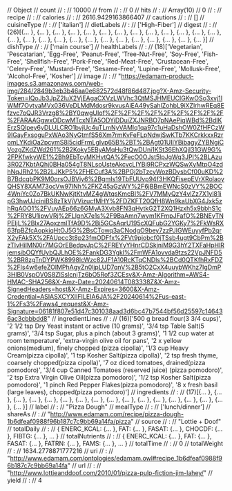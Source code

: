 <!-- https://developer.edamam.com/admin/applications -->


// Object
// count
// :
// 10000
// from
// :
// 0
// hits
// :
// Array(10)
// 0
// :
// recipe
// :
// calories
// :
// 2616.9429163866407
// cautions
// :
// []
// cuisineType
// :
// ['italian']
// dietLabels
// :
// ['High-Fiber']
// digest
// :
// (26)[{… }, {… }, {… }, {… }, {… }, {… }, {… }, {… }, {… }, {… }, {… }, {… }, {… }, {… }, {… }, {… }, {… }, {… }, {… }, {… }, {… }, {… }, {… }, {… }, {… }, {… }]
// dishType
// :
// ['main course']
// healthLabels
// :
// (18)['Vegetarian', 'Pescatarian', 'Egg-Free', 'Peanut-Free', 'Tree-Nut-Free', 'Soy-Free', 'Fish-Free', 'Shellfish-Free', 'Pork-Free', 'Red-Meat-Free', 'Crustacean-Free', 'Celery-Free', 'Mustard-Free', 'Sesame-Free', 'Lupine-Free', 'Mollusk-Free', 'Alcohol-Free', 'Kosher']
// image
// :
// "https://edamam-product-images.s3.amazonaws.com/web-img/284/2849b3eb3b46aa0e682572d48f86d487.jpg?X-Amz-Security-Token=IQoJb3JpZ2luX2VjEAgaCXVzLWVhc3QtMSJHMEUCIGKwOSo3xvj1IWMf7OvtyaMVx036VeDLMdMdosr9kvusAiEA49ySahlZohbL9iXZlrhwREq8Efzvc7oQJR3Vrzg8%2BY0qwgUIof%2F%2F%2F%2F%2F%2F%2F%2F%2F%2FARAAGgwxODcwMTcxNTA5ODYiDDuiZXJNRBO7pNAePiqWBd%2BdlKErzSQlpey6yDLULCRO1bvjUc4uTLmNyVAMlq1qa97c1uHaDshOW0ZfHFCzW9IGayFxsoguPxWAo3NyGtmfS56Xm7rmKvFeFLpNdwjSwKTb7KKCrkkxxRzromLYKdiOa2pcymS8l5cidFrmLgIvp65B%2BT%2BAgt01UIIYBibagyZYBNgiCVozgZKdZWd261%2B2Koky5EByAMqHu3tQwDUni1KSt36EhXQjI31GW9G%2FPKfwkyWE1%2Bh9EbTcyMKHvtQA%2FecO0OJst5lpJgWq3JPI%2BLAzu3R027KbtAQhj0BHa054gT8NLsoUsteAkcvcLIYBi9RCPxzWQSwXyMtpO4zdhNqJRh2%2B2LJKkP5%2FHECuf3A%2BPGj2bTzcyWozBDysbCf00uKD%2B7BdcqbPK9M0qrsOJBViy6%2BgmIs19TbFUUvp94f3HKQFisepEVrXRolaoyQHSY8XAM73ocVw97INh%2FKZ45aGzWY%2F6jBBmEWNcS0zVY%2BOC4WniYc0Zo7BkUKNwKjtKtvMZ4gWtqsKmcBI%2FV7MMyQzY4vlZz7X1yl81ipG3hwUJciniBS8zTkVjVVizucfMHY%2FDZKFT20QfH8Wn9kaUbXG4Jxk5zhRgAOO1%2FVuyAEp66z6GMyA3Xvb8FN3qHytkG2T2XQ1Hzxh5x9bbhS1c%2FRY8U1ipwVRj%2FLlgnX7e1s%2F9BaAmn7wym1KFmpJFafO%2BNEyTNPEIjL%2Blx27AoxzmITfA9D%2Bi5GCsAqrU195cXQFubG2YGKy7%2FkWsRX63fpBZfcAopkiqHtOJ5G%2BsCTowq3aCNodgO9bey7zzPJIGWEuyyfPb2qrX2yFAk5X%2FAUpcc3t8p23fmODFfx%2FVt9pjobcf0jTSsb4ugt9CbPm%2BzTIvHiIMNXir7MGOrEBedpvJpC%2FREYyYHnrCDSkjniM9G3hY2TXFaHpHlRjemsibOQYfUybQJLhOE%2FankDG3Ygkl%2FmWFA1ovvda9tzs22VpJNFD5%2BR8zgTnDYPWK8998lcWzc82JF1A10RcKTqCNDls%2BCd0QTKfhRxFDZ%2FIs4w6efeZOlMPhAgyZn0ljpLUD7qnV%2B5tO2CxX4uuybWKhz7IgDmP3HlB0VspOV0S8ZlSsIcnjTz6bO5Rof3ZCEsv&X-Amz-Algorithm=AWS4-HMAC-SHA256&X-Amz-Date=20240614T083338Z&X-Amz-SignedHeaders=host&X-Amz-Expires=3600&X-Amz-Credential=ASIASXCYXIIFILEIA6JA%2F20240614%2Fus-east-1%2Fs3%2Faws4_request&X-Amz-Signature=06181f807e51d47c301038aad3d6bc47b7544bf56d25597c146436ac3cbbbdd8"
// ingredientLines
// :
// (16)['500 g bread flour(3 3/4 cups)', '2 1/2 tsp Dry Yeast instant or active (10 grams)', '3/4 tsp Table Salt(5 grams)', '3/4 tsp Sugar, plus a pinch (about 3 grams)', '1 1/2 cup water at room temperature', 'extra-virgin olive oil for pans', '2 x yellow onions(medium), finely chopped (pizza cipolla)', '1/3 cup Heavy Cream(pizza cipolla)', '1 tsp Kosher Salt(pizza cipolla)', '2 tsp fresh thyme, coarsely chopped(pizza cipolla)', '7 oz diced tomatoes, drained(pizza pomodoro)', '3/4 cup Canned Tomatoes (reserved juice) (pizza pomodoro)', '2 tsp Extra Virgin Olive Oil(pizza pomodoro)', '1/2 tsp Kosher Salt(pizza pomodoro)', '1 pinch Red Pepper Flakes(pizza pomodoro)', '8 x fresh basil (large leaves), chopped(pizza pomodoro)']
// ingredients
// :
// (17)[{… }, {… }, {… }, {… }, {… }, {… }, {… }, {… }, {… }, {… }, {… }, {… }, {… }, {… }, {… }, {… }, {… }]
// label
// :
// "Pizza Dough"
// mealType
// :
// ['lunch/dinner']
// shareAs
// :
// "http://www.edamam.com/recipe/pizza-dough-1b6dfeaf0988f96b187c7c9bb69a14fa/pizza"
// source
// :
// "Lottie + Doof"
// totalDaily
// :
// { ENERC_KCAL: {… }, FAT: {… }, FASAT: {… }, CHOCDF: {… }, FIBTG: {… }, … }
// totalNutrients
// :
// { ENERC_KCAL: {… }, FAT: {… }, FASAT: {… }, FATRN: {… }, FAMS: {… }, … }
// totalTime
// :
// 0
// totalWeight
// :
// 1634.2778871777216
// uri
// :
// "http://www.edamam.com/ontologies/edamam.owl#recipe_1b6dfeaf0988f96b187c7c9bb69a14fa"
// url
// :
// "http://www.lottieanddoof.com/2010/01/pizza-pulp-fiction-jim-lahey/"
// yield
// :
// 4